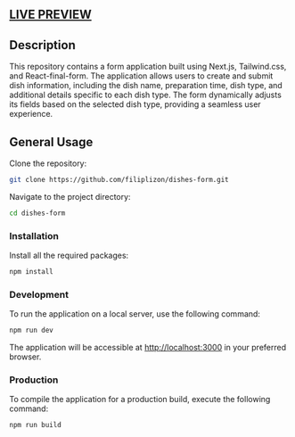 ## [LIVE PREVIEW](https://dishes-form-beryl.vercel.app/)
## Description

This repository contains a form application built using Next.js, Tailwind.css, and React-final-form. The application allows users to create and submit dish information, including the dish name, preparation time, dish type, and additional details specific to each dish type. The form dynamically adjusts its fields based on the selected dish type, providing a seamless user experience.

## General Usage

Clone the repository:

```sh
git clone https://github.com/filiplizon/dishes-form.git
```

Navigate to the project directory:

```sh
cd dishes-form
```

### Installation

Install all the required packages:

```sh
npm install
```

### Development

To run the application on a local server, use the following command:

```sh
npm run dev
```

The application will be accessible at [http://localhost:3000](http://localhost:3000) in your preferred browser.

### Production

To compile the application for a production build, execute the following command:

```sh
npm run build
```

